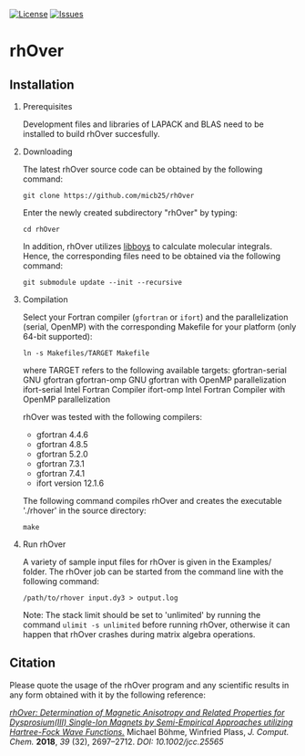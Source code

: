 [![License](https://img.shields.io/github/license/micb25/rhOver.svg)](LICENSE)
[![Issues](https://img.shields.io/github/issues/micb25/rhOver.svg)](https://github.com/micb25/rhOver/issues)

# rhOver

## Installation

1. Prerequisites

   Development files and libraries of LAPACK and BLAS need to be installed to build rhOver succesfully.

2. Downloading

   The latest rhOver source code can be obtained by the following command:
   
   `git clone https://github.com/micb25/rhOver`
   
   Enter the newly created subdirectory "rhOver" by typing: 
   
   `cd rhOver`

   In addition, rhOver utilizes [libboys](https://github.com/micb25/libboys) to calculate molecular integrals. Hence, the corresponding files need to be obtained via the following command:
   
   `git submodule update --init --recursive`
   
3. Compilation

   Select your Fortran compiler (`gfortran` or `ifort`) and the parallelization (serial, OpenMP) with the corresponding Makefile for your platform (only 64-bit supported):
   
   `ln -s Makefiles/TARGET Makefile`
    
    where TARGET refers to the following available targets:
	   gfortran-serial		GNU gfortran
	   gfortran-omp		GNU gfortran with OpenMP parallelization
	   ifort-serial		Intel Fortran Compiler
	   ifort-omp		Intel Fortran Compiler with OpenMP parallelization

    rhOver was tested with the following compilers:
    * gfortran 4.4.6
    * gfortran 4.8.5
    * gfortran 5.2.0
    * gfortran 7.3.1
    * gfortran 7.4.1
    * ifort version 12.1.6

    The following command compiles rhOver and creates the executable './rhover' in the source directory:
    
    `make`

4. Run rhOver

    A variety of sample input files for rhOver is given in the Examples/ folder.
    The rhOver job can be started from the command line with the following command:

    `/path/to/rhover input.dy3 > output.log`

    Note: 
    The stack limit should be set to 'unlimited' by running the command `ulimit -s unlimited` before running rhOver, otherwise it can happen that rhOver crashes during matrix algebra operations.

## Citation

Please quote the usage of the rhOver program and any scientific results in any form obtained with it by the following reference:

*[rhOver: Determination of Magnetic Anisotropy and Related Properties for Dysprosium(III) Single-Ion Magnets by Semi-Empirical Approaches utilizing Hartree-Fock Wave Functions.](https://dx.doi.org/10.1002/jcc.25565)* Michael Böhme, Winfried Plass, *J. Comput. Chem.* **2018**, *39* (32), 2697–2712. *DOI: 10.1002/jcc.25565*
